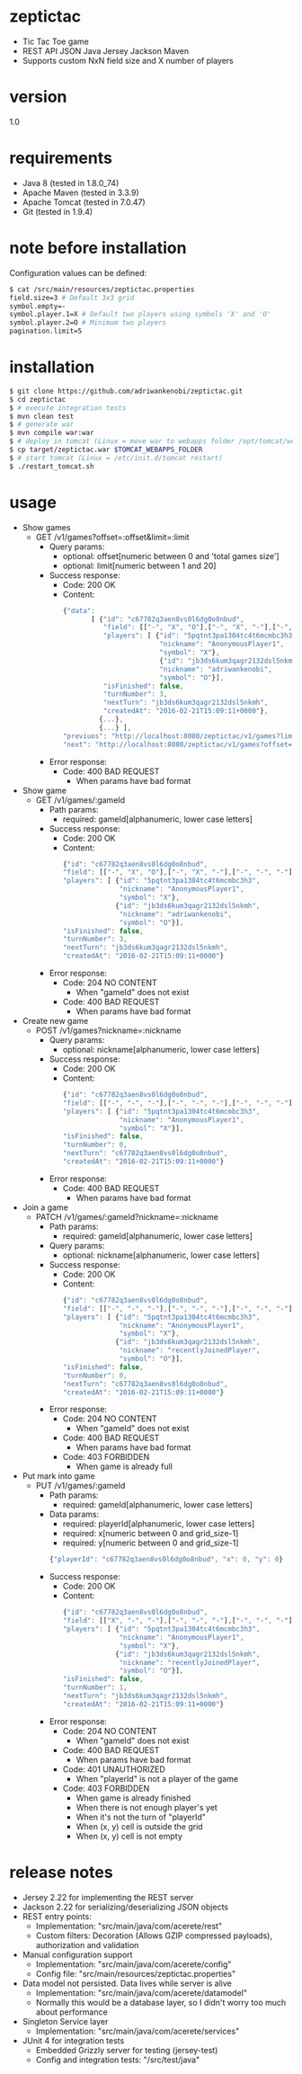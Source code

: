 # zeptictac
- Tic Tac Toe game
- REST API JSON Java Jersey Jackson Maven
- Supports custom NxN field size and X number of players

# version
1.0

# requirements
- Java 8 (tested in 1.8.0_74)
- Apache Maven (tested in 3.3.9)
- Apache Tomcat (tested in 7.0.47)
- Git (tested in 1.9.4)

# note before installation
Configuration values can be defined:
```sh
$ cat /src/main/resources/zeptictac.properties
field.size=3 # Default 3x3 grid
symbol.empty=-
symbol.player.1=X # Default two players using symbols 'X' and 'O'
symbol.player.2=O # Minimum two players
pagination.limit=5
```

# installation
```sh
$ git clone https://github.com/adriwankenobi/zeptictac.git
$ cd zeptictac
$ # execute integration tests
$ mvn clean test
$ # generate war
$ mvn compile war:war
$ # deploy in tomcat (Linux = move war to webapps folder /opt/tomcat/webapps)
$ cp target/zeptictac.war $TOMCAT_WEBAPPS_FOLDER
$ # start tomcat (Linux = /etc/init.d/tomcat restart)
$ ./restart_tomcat.sh
```

# usage
- Show games
    - GET /v1/games?offset=:offset&limit=:limit
        - Query params:
            - optional: offset[numeric between 0 and 'total games size']
            - optional: limit[numeric between 1 and 20]
        - Success response:
            - Code: 200 OK
            - Content: 
                ```javascript 
               {"data":
                       [ {"id": "c67782q3aen8vs0l6dg0o8nbud",
                          "field": [["-", "X", "O"],["-", "X", "-"],["-", "-", "-"]],
                          "players": [ {"id": "5pqtnt3pa1304tc4t6mcmbc3h3",
                                        "nickname": "AnonymousPlayer1",
                                        "symbol": "X"},
                                        {"id": "jb3ds6kum3qagr2132dsl5nkmh",
                                        "nickname": "adriwankenobi",
                                        "symbol": "O"}],
                          "isFinished": false,
                          "turnNumber": 3,
                          "nextTurn": "jb3ds6kum3qagr2132dsl5nkmh",
                          "createdAt": "2016-02-21T15:09:11+0000"},
                         {...},
                         {...} ],
                "previuos": "http://localhost:8080/zeptictac/v1/games?limit=3",
                "next": "http://localhost:8080/zeptictac/v1/games?offset=6&limit=3"}
                ```
        - Error response:
            - Code: 400 BAD REQUEST
                -  When params have bad format
- Show game
    - GET /v1/games/:gameId
        - Path params:
            - required: gameId[alphanumeric, lower case letters]
        - Success response:
            - Code: 200 OK
            - Content: 
                ```javascript 
               {"id": "c67782q3aen8vs0l6dg0o8nbud",
                "field": [["-", "X", "O"],["-", "X", "-"],["-", "-", "-"]],
                "players": [ {"id": "5pqtnt3pa1304tc4t6mcmbc3h3",
                              "nickname": "AnonymousPlayer1",
                              "symbol": "X"},
                             {"id": "jb3ds6kum3qagr2132dsl5nkmh",
                              "nickname": "adriwankenobi",
                              "symbol": "O"}],
                "isFinished": false,
                "turnNumber": 3,
                "nextTurn": "jb3ds6kum3qagr2132dsl5nkmh",
                "createdAt": "2016-02-21T15:09:11+0000"}
                ```
        - Error response:
            - Code: 204 NO CONTENT 
                - When "gameId" does not exist
            - Code: 400 BAD REQUEST
                -  When params have bad format
- Create new game
    - POST /v1/games?nickname=:nickname
        - Query params:
            - optional: nickname[alphanumeric, lower case letters]
        - Success response:
            - Code: 200 OK
            - Content: 
                ```javascript 
               {"id": "c67782q3aen8vs0l6dg0o8nbud",
                "field": [["-", "-", "-"],["-", "-", "-"],["-", "-", "-"]],
                "players": [ {"id": "5pqtnt3pa1304tc4t6mcmbc3h3",
                              "nickname": "AnonymousPlayer1",
                              "symbol": "X"}],
                "isFinished": false,
                "turnNumber": 0,
                "nextTurn": "c67782q3aen8vs0l6dg0o8nbud",
                "createdAt": "2016-02-21T15:09:11+0000"}
                ```
        - Error response:
            - Code: 400 BAD REQUEST
                -  When params have bad format
- Join a game
    - PATCH /v1/games/:gameId?nickname=:nickname
        - Path params:
            - required: gameId[alphanumeric, lower case letters]
        - Query params:
            - optional: nickname[alphanumeric, lower case letters]
        - Success response:
            - Code: 200 OK
            - Content: 
                ```javascript 
               {"id": "c67782q3aen8vs0l6dg0o8nbud",
                "field": [["-", "-", "-"],["-", "-", "-"],["-", "-", "-"]],
                "players": [ {"id": "5pqtnt3pa1304tc4t6mcmbc3h3",
                              "nickname": "AnonymousPlayer1",
                              "symbol": "X"},
                             {"id": "jb3ds6kum3qagr2132dsl5nkmh",
                              "nickname": "recentlyJoinedPlayer",
                              "symbol": "O"}],
                "isFinished": false,
                "turnNumber": 0,
                "nextTurn": "c67782q3aen8vs0l6dg0o8nbud",
                "createdAt": "2016-02-21T15:09:11+0000"}
                ```
        - Error response:
            - Code: 204 NO CONTENT 
                - When "gameId" does not exist
            - Code: 400 BAD REQUEST
                -  When params have bad format
            - Code: 403 FORBIDDEN
                - When game is already full
- Put mark into game
    - PUT /v1/games/:gameId
        - Path params:
            - required: gameId[alphanumeric, lower case letters]
        - Data params:
            - required: playerId[alphanumeric, lower case letters]
            - required: x[numeric between 0 and grid_size-1]
            - required: y[numeric between 0 and grid_size-1]
             ```javascript 
            {"playerId": "c67782q3aen8vs0l6dg0o8nbud", "x": 0, "y": 0}
             ```
        - Success response:
            - Code: 200 OK
            - Content: 
                ```javascript 
               {"id": "c67782q3aen8vs0l6dg0o8nbud",
                "field": [["X", "-", "-"],["-", "-", "-"],["-", "-", "-"]],
                "players": [ {"id": "5pqtnt3pa1304tc4t6mcmbc3h3",
                              "nickname": "AnonymousPlayer1",
                              "symbol": "X"},
                             {"id": "jb3ds6kum3qagr2132dsl5nkmh",
                              "nickname": "recentlyJoinedPlayer",
                              "symbol": "O"}],
                "isFinished": false,
                "turnNumber": 1,
                "nextTurn": "jb3ds6kum3qagr2132dsl5nkmh",
                "createdAt": "2016-02-21T15:09:11+0000"}
                ```
        - Error response:
            - Code: 204 NO CONTENT 
                - When "gameId" does not exist
            - Code: 400 BAD REQUEST
                -  When params have bad format
            - Code: 401 UNAUTHORIZED
                - When "playerId" is not a player of the game
            - Code: 403 FORBIDDEN
                - When game is already finished
                - When there is not enough player's yet
                - When it's not the turn of "playerId"
                - When (x, y) cell is outside the grid
                - When (x, y) cell is not empty

# release notes
- Jersey 2.22 for implementing the REST server
- Jackson 2.22 for serializing/deserializing JSON objects
- REST entry points:
    - Implementation: "src/main/java/com/acerete/rest"
    - Custom filters: Decoration (Allows GZIP compressed payloads), authorization and validation
- Manual configuration support
    - Implementation: "src/main/java/com/acerete/config"
    - Config file: "src/main/resources/zeptictac.properties"
- Data model not persisted. Data lives while server is alive
    - Implementation: "src/main/java/com/acerete/datamodel"
    - Normally this would be a database layer, so I didn't worry too much about performance
- Singleton Service layer
    - Implementation: "src/main/java/com/acerete/services"
- JUnit 4 for integration tests
    - Embedded Grizzly server for testing (jersey-test)
    - Config and integration tests: "/src/test/java"